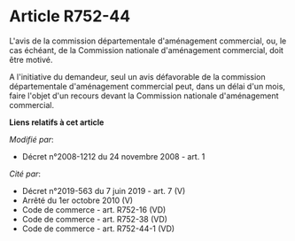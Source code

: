 # Article R752-44

L'avis de la commission départementale d'aménagement commercial, ou, le cas échéant, de la Commission nationale d'aménagement
commercial, doit être motivé. 

A l'initiative du demandeur, seul un avis défavorable de la commission départementale d'aménagement commercial peut, dans un
délai d'un mois, faire l'objet d'un recours devant la Commission nationale d'aménagement commercial.

**Liens relatifs à cet article**

_Modifié par_:

  - Décret n°2008-1212 du 24 novembre 2008 - art. 1

_Cité par_:

  - Décret n°2019-563 du 7 juin 2019 - art. 7 (V)
  - Arrêté du 1er octobre 2010 (V)
  - Code de commerce - art. R752-16 (VD)
  - Code de commerce - art. R752-38 (VD)
  - Code de commerce - art. R752-44-1 (VD)
